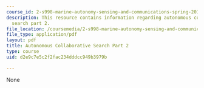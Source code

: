 ```yaml
---
course_id: 2-s998-marine-autonomy-sensing-and-communications-spring-2012
description: This resource contains information regarding autonomous collaborative
  search part 2.
file_location: /coursemedia/2-s998-marine-autonomy-sensing-and-communications-spring-2012/d2e9c7e5c2f2fac234dddcc949b3979b_MIT2_S998S12_Lab14.pdf
file_type: application/pdf
layout: pdf
title: Autonomous Collaborative Search Part 2
type: course
uid: d2e9c7e5c2f2fac234dddcc949b3979b

---
```

None